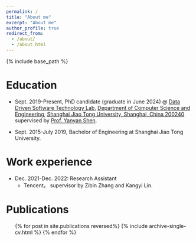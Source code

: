 ```yaml
---
permalink: /
title: "About me"
excerpt: "About me"
author_profile: true
redirect_from: 
  - /about/
  - /about.html
---
```


{% include base_path %}

Education
======
* Sept. 2019-Present, PhD candidate (graduate in June 2024) @ [Data Driven Software Technology Lab](https://ddst.sjtu.edu.cn), [Department of Computer Science and Engineering](https://www.cs.sjtu.edu.cn/), [Shanghai Jiao Tong University, Shanghai, China 200240](https://www.sjtu.edu.cn/)
supervised by [Prof. Yanyan Shen](https://www.cs.sjtu.edu.cn/~shen-yy/). 

* Sept. 2015-July 2019, Bachelor of Engineering at Shanghai Jiao Tong University. 

Work experience
======
* Dec. 2021-Dec. 2022: Research Assistant
  * Tencent， supervisor by Zibin Zhang and Kangyi Lin.

  

Publications
======
  <ul>{% for post in site.publications reversed%}
    {% include archive-single-cv.html %}
  {% endfor %}</ul>


